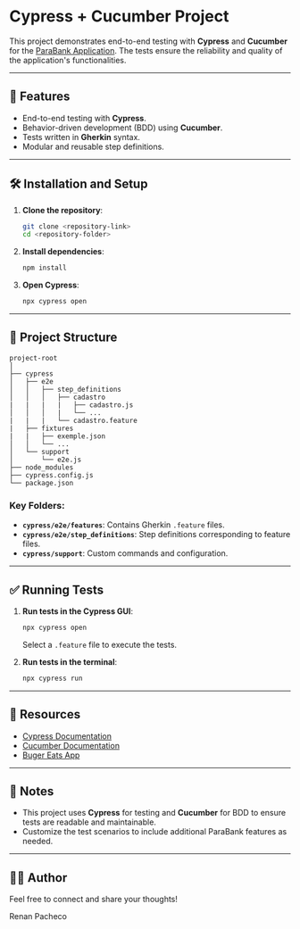 # Cypress + Cucumber Project

This project demonstrates end-to-end testing with **Cypress** and **Cucumber** for the [ParaBank Application](https://parabank.parasoft.com/parabank/index.htm). The tests ensure the reliability and quality of the application's functionalities.

---

## 🚀 Features

- End-to-end testing with **Cypress**.
- Behavior-driven development (BDD) using **Cucumber**.
- Tests written in **Gherkin** syntax.
- Modular and reusable step definitions.

---

## 🛠️ Installation and Setup

1. **Clone the repository**:
   ```bash
   git clone <repository-link>
   cd <repository-folder>
   ```

2. **Install dependencies**:
   ```bash
   npm install
   ```

3. **Open Cypress**:
   ```bash
   npx cypress open
   ```

---

## 📁 Project Structure

```
project-root
│
├── cypress
│   ├── e2e
│   │   ├── step_definitions
│   │   │   ├── cadastro
|   |   |   |   ├── cadastro.js
│   │   │   |   └── ...
|   |   |   └── cadastro.feature
|   ├── fixtures
|   |   ├── exemple.json
│   │   └── ...
│   └── support
│       └── e2e.js
├── node_modules
├── cypress.config.js
└── package.json
```

### Key Folders:
- **`cypress/e2e/features`**: Contains Gherkin `.feature` files.
- **`cypress/e2e/step_definitions`**: Step definitions corresponding to feature files.
- **`cypress/support`**: Custom commands and configuration.

---

## ✅ Running Tests

1. **Run tests in the Cypress GUI**:
   ```bash
   npx cypress open
   ```
   Select a `.feature` file to execute the tests.

2. **Run tests in the terminal**:
   ```bash
   npx cypress run
   ```

---


## 🔗 Resources

- [Cypress Documentation](https://docs.cypress.io/)
- [Cucumber Documentation](https://cucumber.io/docs/)
- [Buger Eats App](https://buger-eats.vercel.app/)

---

## 📌 Notes

- This project uses **Cypress** for testing and **Cucumber** for BDD to ensure tests are readable and maintainable.
- Customize the test scenarios to include additional ParaBank features as needed.

---

## 🧑‍💻 Author
Feel free to connect and share your thoughts! 

Renan Pacheco
